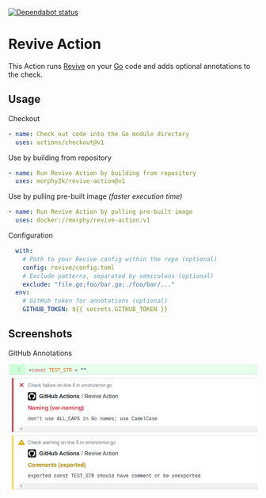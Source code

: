 [![Dependabot status](https://api.dependabot.com/badges/status?host=github&repo=morphy2k/revive-action)](https://dependabot.com/)

# Revive Action
This Action runs [Revive](https://github.com/mgechev/revive) on your [Go](https://golang.org/) code and adds optional annotations to the check.

## Usage

Checkout
```YAML
- name: Check out code into the Go module directory
  uses: actions/checkout@v1
```
Use by building from repository
```YAML
- name: Run Revive Action by building from repository
  uses: morphy2k/revive-action@v1
```
Use by pulling pre-built image *(faster execution time)*
```YAML
- name: Run Revive Action by pulling pre-built image
  uses: docker://morphy/revive-action:v1
```
Configuration
```YAML
  with:
    # Path to your Revive config within the repo (optional)
    config: revive/config.toml
    # Exclude patterns, separated by semicolons (optional)
    exclude: "file.go;foo/bar.go;./foo/bar/..."
  env:
    # GitHub token for annotations (optional)
    GITHUB_TOKEN: ${{ secrets.GITHUB_TOKEN }}
```

## Screenshots

GitHub Annotations

![Screenshot of annotations](screenshot.png)
